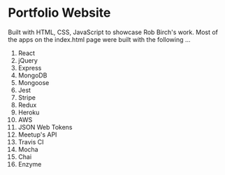 # Portfolio Website

Built with HTML, CSS, JavaScript to showcase Rob Birch's work. Most of the apps on the index.html page were built with the following ...

1. React
2. jQuery
3. Express
4. MongoDB
5. Mongoose
6. Jest
7. Stripe
8. Redux
9. Heroku
10. AWS
11. JSON Web Tokens
12. Meetup's API
13. Travis CI
14. Mocha
15. Chai
16. Enzyme